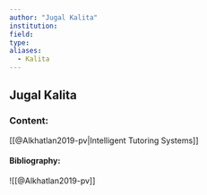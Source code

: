 ```yaml
---
author: "Jugal Kalita"
institution:
field:
type:
aliases:
  - Kalita
---
```


## Jugal Kalita

### Content:
[[@Alkhatlan2019-pv|Intelligent Tutoring Systems]]

#### Bibliography:

![[@Alkhatlan2019-pv]]